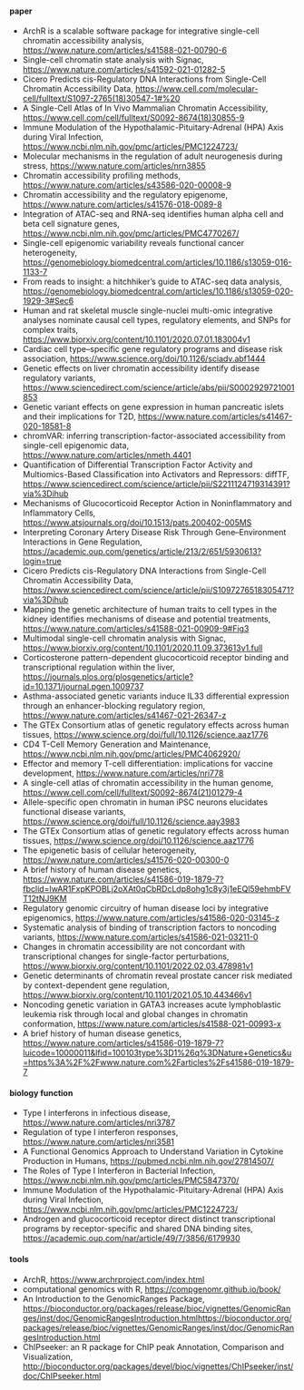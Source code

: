 #### paper
- ArchR is a scalable software package for integrative single-cell chromatin accessibility analysis, https://www.nature.com/articles/s41588-021-00790-6
- Single-cell chromatin state analysis with Signac, https://www.nature.com/articles/s41592-021-01282-5
- Cicero Predicts cis-Regulatory DNA Interactions from Single-Cell Chromatin Accessibility Data, https://www.cell.com/molecular-cell/fulltext/S1097-2765(18)30547-1#%20
- A Single-Cell Atlas of In Vivo Mammalian Chromatin Accessibility, https://www.cell.com/cell/fulltext/S0092-8674(18)30855-9
- Immune Modulation of the Hypothalamic-Pituitary-Adrenal (HPA) Axis during Viral Infection, https://www.ncbi.nlm.nih.gov/pmc/articles/PMC1224723/
- Molecular mechanisms in the regulation of adult neurogenesis during stress, https://www.nature.com/articles/nrn3855
- Chromatin accessibility profiling methods, https://www.nature.com/articles/s43586-020-00008-9
- Chromatin accessibility and the regulatory epigenome, https://www.nature.com/articles/s41576-018-0089-8
- Integration of ATAC-seq and RNA-seq identifies human alpha cell and beta cell signature genes, https://www.ncbi.nlm.nih.gov/pmc/articles/PMC4770267/
- Single-cell epigenomic variability reveals functional cancer heterogeneity, https://genomebiology.biomedcentral.com/articles/10.1186/s13059-016-1133-7
- From reads to insight: a hitchhiker’s guide to ATAC-seq data analysis, https://genomebiology.biomedcentral.com/articles/10.1186/s13059-020-1929-3#Sec6
- Human and rat skeletal muscle single-nuclei multi-omic integrative analyses nominate causal cell types, regulatory elements, and SNPs for complex traits, https://www.biorxiv.org/content/10.1101/2020.07.01.183004v1
- Cardiac cell type–specific gene regulatory programs and disease risk association, https://www.science.org/doi/10.1126/sciadv.abf1444
- Genetic effects on liver chromatin accessibility identify disease regulatory variants, https://www.sciencedirect.com/science/article/abs/pii/S0002929721001853
- Genetic variant effects on gene expression in human pancreatic islets and their implications for T2D, https://www.nature.com/articles/s41467-020-18581-8
- chromVAR: inferring transcription-factor-associated accessibility from single-cell epigenomic data, https://www.nature.com/articles/nmeth.4401
- Quantification of Differential Transcription Factor Activity and Multiomics-Based Classification into Activators and Repressors: diffTF, https://www.sciencedirect.com/science/article/pii/S2211124719314391?via%3Dihub
- Mechanisms of Glucocorticoid Receptor Action in Noninflammatory and Inflammatory Cells, https://www.atsjournals.org/doi/10.1513/pats.200402-005MS
- Interpreting Coronary Artery Disease Risk Through Gene–Environment Interactions in Gene Regulation, https://academic.oup.com/genetics/article/213/2/651/5930613?login=true
- Cicero Predicts cis-Regulatory DNA Interactions from Single-Cell Chromatin Accessibility Data, https://www.sciencedirect.com/science/article/pii/S1097276518305471?via%3Dihub
- Mapping the genetic architecture of human traits to cell types in the kidney identifies mechanisms of disease and potential treatments, https://www.nature.com/articles/s41588-021-00909-9#Fig3
- Multimodal single-cell chromatin analysis with Signac, https://www.biorxiv.org/content/10.1101/2020.11.09.373613v1.full
- Corticosterone pattern-dependent glucocorticoid receptor binding and transcriptional regulation within the liver, https://journals.plos.org/plosgenetics/article?id=10.1371/journal.pgen.1009737
- Asthma-associated genetic variants induce IL33 differential expression through an enhancer-blocking regulatory region, https://www.nature.com/articles/s41467-021-26347-z
- The GTEx Consortium atlas of genetic regulatory effects across human tissues, https://www.science.org/doi/full/10.1126/science.aaz1776
- CD4 T-Cell Memory Generation and Maintenance, https://www.ncbi.nlm.nih.gov/pmc/articles/PMC4062920/
- Effector and memory T-cell differentiation: implications for vaccine development, https://www.nature.com/articles/nri778
- A single-cell atlas of chromatin accessibility in the human genome, https://www.cell.com/cell/fulltext/S0092-8674(21)01279-4
- Allele-specific open chromatin in human iPSC neurons elucidates functional disease variants, https://www.science.org/doi/full/10.1126/science.aay3983
- The GTEx Consortium atlas of genetic regulatory effects across human tissues, https://www.science.org/doi/10.1126/science.aaz1776
- The epigenetic basis of cellular heterogeneity, https://www.nature.com/articles/s41576-020-00300-0
- A brief history of human disease genetics, https://www.nature.com/articles/s41586-019-1879-7?fbclid=IwAR1FxpKPOBLj2oXAt0qCbRDcLdp8ohg1c8y3j1eEQl59ehmbFVT12tNJ9KM
- Regulatory genomic circuitry of human disease loci by integrative epigenomics, https://www.nature.com/articles/s41586-020-03145-z
- Systematic analysis of binding of transcription factors to noncoding variants, https://www.nature.com/articles/s41586-021-03211-0
- Changes in chromatin accessibility are not concordant with transcriptional changes for single-factor perturbations, https://www.biorxiv.org/content/10.1101/2022.02.03.478981v1
- Genetic determinants of chromatin reveal prostate cancer risk mediated by context-dependent gene regulation, https://www.biorxiv.org/content/10.1101/2021.05.10.443466v1
- Noncoding genetic variation in GATA3 increases acute lymphoblastic leukemia risk through local and global changes in chromatin conformation, https://www.nature.com/articles/s41588-021-00993-x
- A brief history of human disease genetics, https://www.nature.com/articles/s41586-019-1879-7?luicode=10000011&lfid=100103type%3D1%26q%3DNature+Genetics&u=https%3A%2F%2Fwww.nature.com%2Farticles%2Fs41586-019-1879-7

#### biology function
- Type I interferons in infectious disease, https://www.nature.com/articles/nri3787
- Regulation of type I interferon responses, https://www.nature.com/articles/nri3581
- A Functional Genomics Approach to Understand Variation in Cytokine Production in Humans, https://pubmed.ncbi.nlm.nih.gov/27814507/
- The Roles of Type I Interferon in Bacterial Infection, https://www.ncbi.nlm.nih.gov/pmc/articles/PMC5847370/
- Immune Modulation of the Hypothalamic-Pituitary-Adrenal (HPA) Axis during Viral Infection, https://www.ncbi.nlm.nih.gov/pmc/articles/PMC1224723/
- Androgen and glucocorticoid receptor direct distinct transcriptional programs by receptor-specific and shared DNA binding sites, https://academic.oup.com/nar/article/49/7/3856/6179930


#### tools
- ArchR, https://www.archrproject.com/index.html
- computational genomics with R, https://compgenomr.github.io/book/
- An Introduction to the GenomicRanges Package, https://bioconductor.org/packages/release/bioc/vignettes/GenomicRanges/inst/doc/GenomicRangesIntroduction.htmlhttps://bioconductor.org/packages/release/bioc/vignettes/GenomicRanges/inst/doc/GenomicRangesIntroduction.html
- ChIPseeker: an R package for ChIP peak Annotation, Comparison and Visualization, http://bioconductor.org/packages/devel/bioc/vignettes/ChIPseeker/inst/doc/ChIPseeker.html
